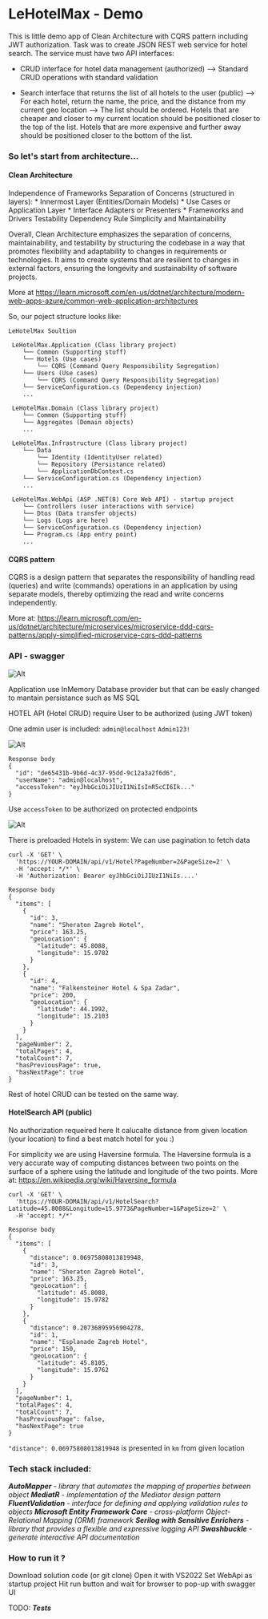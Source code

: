 ﻿# LeHotelMax - Demo

This is little demo app of Clean Architecture with CQRS pattern including JWT authorization.
Task was to create JSON REST web service for hotel search. 
The service must have two API interfaces:
- CRUD interface for hotel data management (authorized)
--> Standard CRUD operations with standard validation
* Search interface that returns the list of all hotels to the user (public)
--> For each hotel, return the name, the price, and the distance from my current geo location
--> The list should be ordered. Hotels that are cheaper and closer to my current location
should be positioned closer to the top of the list. Hotels that are more expensive and
further away should be positioned closer to the bottom of the list.

### So let's start from architecture...

#### Clean Architecture
Independence of Frameworks
Separation of Concerns (structured in layers):
	* Innermost Layer (Entities/Domain Models)
	* Use Cases or Application Layer
	* Interface Adapters or Presenters
	* Frameworks and Drivers
Testability
Dependency Rule
Simplicity and Maintainability

Overall, Clean Architecture emphasizes the separation of concerns, maintainability, and testability by structuring the codebase in a way that promotes flexibility and adaptability to changes in requirements or technologies. It aims to create systems that are resilient to changes in external factors, ensuring the longevity and sustainability of software projects.

More at 
https://learn.microsoft.com/en-us/dotnet/architecture/modern-web-apps-azure/common-web-application-architectures

So, our poject structure looks like:
```
LeHotelMax Soultion

 LeHotelMax.Application (Class library project)
	└── Common (Supporting stuff)
	└── Hotels (Use cases)
		└── CQRS (Command Query Responsibility Segregation)
	└── Users (Use cases)
  		└── CQRS (Command Query Responsibility Segregation)
	└── ServiceConfiguration.cs (Dependency injection)
	...

 LeHotelMax.Domain (Class library project)
	└── Common (Supporting stuff)
	└── Aggregates (Domain objects)
	...

 LeHotelMax.Infrastructure (Class library project)
	└── Data
		└── Identity (IdentityUser related)
		└── Repository (Persistance related)
		└── ApplicationDbContext.cs
	└── ServiceConfiguration.cs (Dependency injection)
	...

 LeHotelMax.WebApi (ASP .NET(8) Core Web API) - startup project
	└── Controllers (user interactions with service)
	└── Dtos (Data transfer objects)
	└── Logs (Logs are here)
	└── ServiceConfiguration.cs (Dependency injection)
	└── Program.cs (App entry point)
	...
```

#### CQRS pattern
CQRS is a design pattern that separates the responsibility of handling read (queries) and write (commands) operations in an application by using separate models, thereby optimizing the read and write concerns independently.

More at:
https://learn.microsoft.com/en-us/dotnet/architecture/microservices/microservice-ddd-cqrs-patterns/apply-simplified-microservice-cqrs-ddd-patterns

### API - swagger

 
![Alt](/api_image.png "Title")

Application use InMemory Database provider but that can be easly changed to mantain persistance such as MS SQL

HOTEL API (Hotel CRUD) require User to be authorized (using JWT token)

One admin user is included:
`admin@localhost`
`Admin123!`

![Alt](/login_image.png "Title")

```	
Response body
{
  "id": "de65431b-9b6d-4c37-95dd-9c12a3a2f6d6",
  "userName": "admin@localhost",
  "accessToken": "eyJhbGciOiJIUzI1NiIsInR5cCI6Ik..."
}
```

Use `accessToken` to be authorized on protected endpoints

![Alt](/auth_image.png "Title")

There is preloaded Hotels in system:
We can use pagination to fetch data

```
curl -X 'GET' \
  'https://YOUR-DOMAIN/api/v1/Hotel?PageNumber=2&PageSize=2' \
  -H 'accept: */*' \
  -H 'Authorization: Bearer eyJhbGciOiJIUzI1NiIs....'
  ```

```
Response body
{
  "items": [
    {
      "id": 3,
      "name": "Sheraton Zagreb Hotel",
      "price": 163.25,
      "geoLocation": {
        "latitude": 45.8088,
        "longitude": 15.9782
      }
    },
    {
      "id": 4,
      "name": "Falkensteiner Hotel & Spa Zadar",
      "price": 200,
      "geoLocation": {
        "latitude": 44.1992,
        "longitude": 15.2103
      }
    }
  ],
  "pageNumber": 2,
  "totalPages": 4,
  "totalCount": 7,
  "hasPreviousPage": true,
  "hasNextPage": true
}
```

Rest of hotel CRUD can be tested on the same way.

#### HotelSearch API (public)

No authorization requeired here
It calucalte distance from given location (your location) to find a best match hotel for you :)

For simplicity we are using Haversine formula.
The Haversine formula is a very accurate way of computing distances between two points on the surface of a sphere using the latitude and longitude of the two points.
More at:
https://en.wikipedia.org/wiki/Haversine_formula

```
curl -X 'GET' \
  'https://YOUR-DOMAIN/api/v1/HotelSearch?Latitude=45.8088&Longitude=15.9773&PageNumber=1&PageSize=2' \
  -H 'accept: */*'
```

```
Response body
{
  "items": [
    {
      "distance": 0.06975808013819948,
      "id": 3,
      "name": "Sheraton Zagreb Hotel",
      "price": 163.25,
      "geoLocation": {
        "latitude": 45.8088,
        "longitude": 15.9782
      }
    },
    {
      "distance": 0.20736895956904278,
      "id": 1,
      "name": "Esplanade Zagreb Hotel",
      "price": 150,
      "geoLocation": {
        "latitude": 45.8105,
        "longitude": 15.9762
      }
    }
  ],
  "pageNumber": 1,
  "totalPages": 4,
  "totalCount": 7,
  "hasPreviousPage": false,
  "hasNextPage": true
}
```

` "distance": 0.06975808013819948 ` is presented in `km` from given location

### Tech stack included:
***AutoMapper*** - *library that automates the mapping of properties between object*
***MediatR*** - *implementation of the Mediator design pattern*
***FluentValidation*** - *interface for defining and applying validation rules to objects*
***Microsoft Entity Framework Core*** - *cross-platform Object-Relational Mapping (ORM) framework*
***Serilog with Sensitive Enrichers*** -  *library that provides a flexible and expressive logging API*
***Swashbuckle*** - *generate interactive API documentation*

### How to run it ?

Download solution code (or git clone)
Open it with VS2022
Set WebApi as startup project
Hit run button and wait for browser to pop-up with swagger UI

TODO:
***Tests***